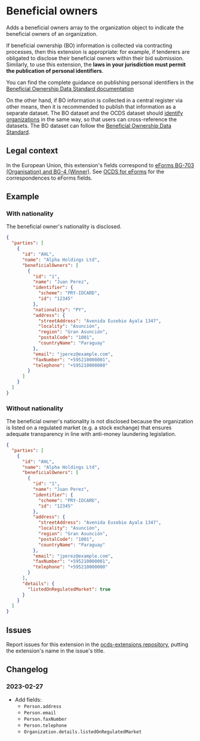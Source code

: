 # Beneficial owners

Adds a beneficial owners array to the organization object to indicate the beneficial owners of an organization.

If beneficial ownership (BO) information is collected via contracting processes, then this extension is appropriate: for example, if tenderers are obligated to disclose their beneficial owners within their bid submission. Similarly, to use this extension, the **laws in your jurisdiction must permit the publication of personal identifiers**. 

You can find the complete guidance on publishing personal identifiers in the [Beneficial Ownership Data Standard documentation](http://standard.openownership.org/en/0.2.0/schema/guidance/identifiers.html#shared-identifiers)

On the other hand, if BO information is collected in a central register via other means, then it is recommended to publish that information as a separate dataset. The BO dataset and the OCDS dataset should [identify organizations](https://standard.open-contracting.org/latest/en/schema/identifiers/#organization-ids) in the same way, so that users can cross-reference the datasets. The BO dataset can follow the [Beneficial Ownership Data Standard](https://standard.openownership.org/en/latest/).

## Legal context

In the European Union, this extension's fields correspond to [eForms BG-703 (Organisation) and BG-4 (Winner)](https://docs.ted.europa.eu/eforms/latest/reference/business-terms/). See [OCDS for eForms](https://standard.open-contracting.org/profiles/eforms/latest/en/) for the correspondences to eForms fields.

## Example

### With nationality

The beneficial owner's nationality is disclosed.

```json
{
  "parties": [
    {
      "id": "AHL",
      "name": "Alpha Holdings Ltd",
      "beneficialOwners": [
        {
          "id": "1",
          "name": "Juan Perez",
          "identifier": {
            "scheme": "PRY-IDCARD",
            "id": "12345"
          },
          "nationality": "PY",
          "address": {
            "streetAddress": "Avenida Eusebio Ayala 1347",
            "locality": "Asunción",
            "region": "Gran Asunción",
            "postalCode": "1001",
            "countryName": "Paraguay"
          },
          "email": "jperez@example.com",
          "faxNumber": "+595210000001",
          "telephone": "+595210000000"
        }
      ]
    }
  ]
}
```

### Without nationality

The beneficial owner's nationality is not disclosed because the organization is listed on a regulated market (e.g. a stock exchange) that ensures adequate transparency in line with anti-money laundering legislation.

```json
{
  "parties": [
    {
      "id": "AHL",
      "name": "Alpha Holdings Ltd",
      "beneficialOwners": [
        {
          "id": "1",
          "name": "Juan Perez",
          "identifier": {
            "scheme": "PRY-IDCARD",
            "id": "12345"
          },
          "address": {
            "streetAddress": "Avenida Eusebio Ayala 1347",
            "locality": "Asunción",
            "region": "Gran Asunción",
            "postalCode": "1001",
            "countryName": "Paraguay"
          },
          "email": "jperez@example.com",
          "faxNumber": "+595210000001",
          "telephone": "+595210000000"
        }
      ],
      "details": {
        "listedOnRegulatedMarket": true
      }
    }
  ]
}
```

## Issues

Report issues for this extension in the [ocds-extensions repository](https://github.com/open-contracting/ocds-extensions/issues), putting the extension's name in the issue's title.

## Changelog

### 2023-02-27

* Add fields:
  * `Person.address`
  * `Person.email`
  * `Person.faxNumber`
  * `Person.telephone`
  * `Organization.details.listedOnRegulatedMarket`
